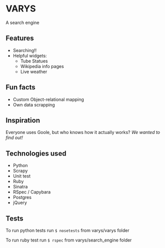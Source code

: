 # VARYS
A search engine

## Features
- Searching!!
- Helpful widgets:
  - Tube Statues
  - Wikipedia info pages
  - Live weather
  
## Fun facts
- Custom Object-relational mapping
- Own data scrapping

## Inspiration
Everyone uses Goole, but who knows how it actually works?
_We wanted to find out!_

## Technologies used
- Python
- Scrapy
- Unit test
- Ruby 
- Sinatra 
- RSpec / Capybara
- Postgres
- jQuery

## Tests
To run python tests run ```$ nosetests``` from varys/varys folder

To run ruby test run ```$ rspec``` from varys/search_engine folder
